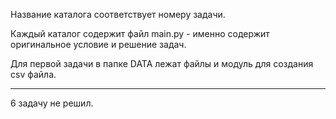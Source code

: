 Название каталога соответствует номеру задачи.

Каждый каталог содержит файл main.py - именно содержит оригинальное условие и решение задач.

Для первой задачи в папке DATA лежат файлы и модуль для создания csv файла.

-----

6 задачу не решил.

